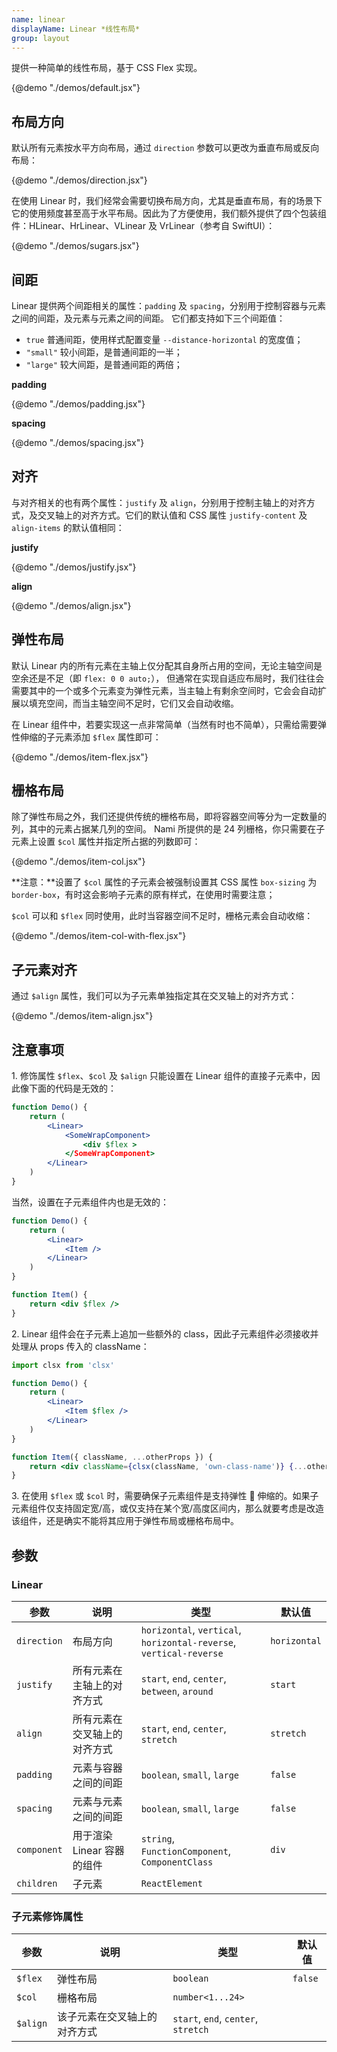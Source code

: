 ```yaml
---
name: linear
displayName: Linear *线性布局*
group: layout
---
```


提供一种简单的线性布局，基于 CSS Flex 实现。

{@demo "./demos/default.jsx"}

## 布局方向

默认所有元素按水平方向布局，通过 `direction` 参数可以更改为垂直布局或反向布局：

{@demo "./demos/direction.jsx"}

在使用 Linear 时，我们经常会需要切换布局方向，尤其是垂直布局，有的场景下它的使用频度甚至高于水平布局。因此为了方便使用，我们额外提供了四个包装组件：HLinear、HrLinear、VLinear 及 VrLinear（参考自 SwiftUI）：

{@demo "./demos/sugars.jsx"}

## 间距

Linear 提供两个间距相关的属性：`padding` 及 `spacing`，分别用于控制容器与元素之间的间距，及元素与元素之间的间距。 它们都支持如下三个间距值：

-   `true` 普通间距，使用样式配置变量 `--distance-horizontal` 的宽度值；
-   `"small"` 较小间距，是普通间距的一半；
-   `"large"` 较大间距，是普通间距的两倍；

**padding**

{@demo "./demos/padding.jsx"}

**spacing**

{@demo "./demos/spacing.jsx"}

## 对齐

与对齐相关的也有两个属性：`justify` 及 `align`，分别用于控制主轴上的对齐方式，及交叉轴上的对齐方式。它们的默认值和 CSS 属性 `justify-content` 及 `align-items` 的默认值相同：

**justify**

{@demo "./demos/justify.jsx"}

**align**

{@demo "./demos/align.jsx"}

## 弹性布局

默认 Linear 内的所有元素在主轴上仅分配其自身所占用的空间，无论主轴空间是空余还是不足（即 `flex: 0 0 auto;`），
但通常在实现自适应布局时，我们往往会需要其中的一个或多个元素变为弹性元素，当主轴上有剩余空间时，它会会自动扩展以填充空间，而当主轴空间不足时，它们又会自动收缩。

在 Linear 组件中，若要实现这一点非常简单（当然有时也不简单），只需给需要弹性伸缩的子元素添加 `$flex` 属性即可：

{@demo "./demos/item-flex.jsx"}

## 栅格布局

除了弹性布局之外，我们还提供传统的栅格布局，即将容器空间等分为一定数量的列，其中的元素占据某几列的空间。
Nami 所提供的是 24 列栅格，你只需要在子元素上设置 `$col` 属性并指定所占据的列数即可：

{@demo "./demos/item-col.jsx"}

**注意：**设置了 `$col` 属性的子元素会被强制设置其 CSS 属性 `box-sizing` 为 `border-box`，有时这会影响子元素的原有样式，在使用时需要注意；

`$col` 可以和 `$flex` 同时使用，此时当容器空间不足时，栅格元素会自动收缩：

{@demo "./demos/item-col-with-flex.jsx"}

## 子元素对齐

通过 `$align` 属性，我们可以为子元素单独指定其在交叉轴上的对齐方式：

{@demo "./demos/item-align.jsx"}

## 注意事项

1\. 修饰属性 `$flex`、`$col` 及 `$align` 只能设置在 Linear 组件的直接子元素中，因此像下面的代码是无效的：

```jsx
function Demo() {
    return (
        <Linear>
            <SomeWrapComponent>
                <div $flex >
            </SomeWrapComponent>
        </Linear>
    )
}
```

当然，设置在子元素组件内也是无效的：

```jsx
function Demo() {
    return (
        <Linear>
            <Item />
        </Linear>
    )
}

function Item() {
    return <div $flex />
}
```

2\. Linear 组件会在子元素上追加一些额外的 class，因此子元素组件必须接收并处理从 props 传入的 className：

```jsx
import clsx from 'clsx'

function Demo() {
    return (
        <Linear>
            <Item $flex />
        </Linear>
    )
}

function Item({ className, ...otherProps }) {
    return <div className={clsx(className, 'own-class-name')} {...otherProps} />
}
```

3\. 在使用 `$flex` 或 `$col` 时，需要确保子元素组件是支持弹性  伸缩的。如果子元素组件仅支持固定宽/高，或仅支持在某个宽/高度区间内，那么就要考虑是改造该组件，还是确实不能将其应用于弹性布局或栅格布局中。

## 参数

### Linear

| 参数        | 说明                         | 类型                                                                     | 默认值       |
| ----------- | ---------------------------- | ------------------------------------------------------------------------ | ------------ |
| `direction` | 布局方向                     | `horizontal`, `vertical`, <br />`horizontal-reverse`, `vertical-reverse` | `horizontal` |
| `justify`   | 所有元素在主轴上的对齐方式   | `start`, `end`, `center`, `between`, `around`                            | `start`      |
| `align`     | 所有元素在交叉轴上的对齐方式 | `start`, `end`, `center`, `stretch`                                      | `stretch`    |
| `padding`   | 元素与容器之间的间距         | `boolean`, `small`, `large`                                              | `false`      |
| `spacing`   | 元素与元素之间的间距         | `boolean`, `small`, `large`                                              | `false`      |
| `component` | 用于渲染 Linear 容器的组件   | `string`, `FunctionComponent`, `ComponentClass`                          | `div`        |
| `children`  | 子元素                       | `ReactElement`                                                           |              |

### 子元素修饰属性

| 参数     | 说明                         | 类型                                | 默认值  |
| -------- | ---------------------------- | ----------------------------------- | ------- |
| `$flex`  | 弹性布局                     | `boolean`                           | `false` |
| `$col`   | 栅格布局                     | `number<1...24>`                    |         |
| `$align` | 该子元素在交叉轴上的对齐方式 | `start`, `end`, `center`, `stretch` |         |
